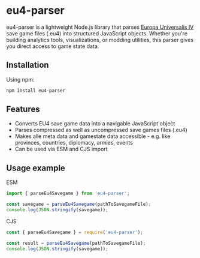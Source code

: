 # eu4-parser
eu4-parser is a lightweight Node.js library that parses [Europa Universalis IV](https://en.wikipedia.org/wiki/Europa_Universalis_IV) save game files (.eu4) into structured JavaScript objects. Whether you're building analytics tools, visualizations, or modding utilities, this parser gives you direct access to game state data.

## Installation

Using npm:

```bash
npm install eu4-parser
```

## Features

- Converts EU4 save game data into a navigable JavaScript object
- Parses compressed as well as uncompressed save games files (.eu4)
- Makes alle meta data and gamestate data accessible - e.g. like provinces, countries, diplomacy, armies, events
- Can be used via ESM and CJS import

## Usage example

ESM
```js
import { parseEu4Savegame } from 'eu4-parser';

const savegame = parseEu4Savegame(pathToSavegameFile);
console.log(JSON.stringify(savegame));
```

CJS
```js
const { parseEu4Savegame } = require('eu4-parser');

const result = parseEu4Savegame(pathToSavegameFile);
console.log(JSON.stringify(savegame));
```




